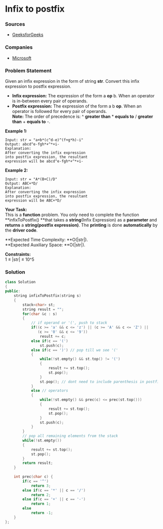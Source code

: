 # Infix to postfix

### Sources

* [GeeksforGeeks](https://practice.geeksforgeeks.org/problems/infix-to-postfix-1587115620/1)

### Companies

* [Microsoft](../../company-based-lists/microsoft.md)

### Problem Statement

Given an infix expression in the form of string **str**. Convert this infix expression to postfix expression.

* **Infix expression:** The expression of the form a **op** b. When an operator is in-between every pair of operands.
* **Postfix expression:** The expression of the form a b **op**. When an operator is followed for every pair of operands.\
  **Note:** The order of precedence is: ^ **greater than** \* **equals to** / **greater than** + **equals to** -. 

**Example 1:**

```
Input: str = "a+b*(c^d-e)^(f+g*h)-i"
Output: abcd^e-fgh*+^*+i-
Explanation:
After converting the infix expression 
into postfix expression, the resultant 
expression will be abcd^e-fgh*+^*+i-
```

**Example 2:**

```
Input: str = "A*(B+C)/D"
Output: ABC+*D/
Explanation:
After converting the infix expression 
into postfix expression, the resultant 
expression will be ABC+*D/
```

**Your Task:**\
 This is a **function** problem. You only need to complete the function **infixToPostfix() **that takes a **string**(Infix Expression) as a **parameter** and **returns** a **string(**postfix expression**)**. The **printing** is done **automatically** by the **driver code**.

**Expected Time Complexity: **O(|str|).\
 **Expected Auxiliary Space: **O(|str|).

**Constraints:**\
 1 ≤ |str| ≤ 10^5

### Solution

```cpp
class Solution
{
public:
    string infixToPostfix(string s)
    {
        stack<char> st;
        string result = "";
        for(char &c : s)
        {
            // if operand or '(', push to stack
            if((c >= 'a' && c <= 'z') || (c >= 'A' && c <= 'Z') || 
               (c >= '0' && c <= '9')) 
                result += c;
            else if(c == '(')
                st.push(c);
            else if(c == ')') // pop till we see '('
            {
                while(!st.empty() && st.top() != '(')
                {
                    result += st.top();
                    st.pop();
                }
                st.pop(); // dont need to include parenthesis in postfix
            }
            else // operators
            {
                while(!st.empty() && prec(c) <= prec(st.top()))
                {
                    result += st.top();
                    st.pop();
                }
                st.push(c);
            }
        }
        // pop all remaining elements from the stack
        while(!st.empty())
        {
            result += st.top();
            st.pop();
        }
        return result;
    }
    
    int prec(char c) {
        if(c == '^')
            return 3;
        else if(c == '*' || c == '/')
            return 2;
        else if(c == '+' || c == '-')
            return 1;
        else
            return -1;
    }
};
```
